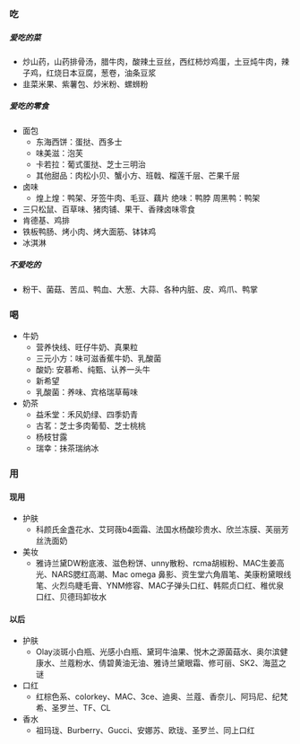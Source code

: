### 吃

##### 爱吃的菜

- 炒山药，山药排骨汤，腊牛肉，酸辣土豆丝，西红柿炒鸡蛋，土豆炖牛肉，辣子鸡，红烧日本豆腐，葱卷，油条豆浆
- 韭菜米果、紫薯包、炒米粉、螺蛳粉

##### 爱吃的零食

- 面包
  - 东海西饼：蛋挞、西多士
  - 味美滋：泡芙
  - 卡若拉：葡式蛋挞、芝士三明治
  - 其他甜品：肉松小贝、蟹小方、班戟、榴莲千层、芒果千层
- 卤味
  - 煌上煌：鸭架、牙签牛肉、毛豆、藕片
    绝味：鸭脖
    周黑鸭：鸭架
- 三只松鼠、百草味、猪肉铺、果干、香辣卤味零食
- 肯德基、鸡排
- 铁板鸭肠、烤小肉、烤大面筋、钵钵鸡
- 冰淇淋

##### 不爱吃的

- 粉干、菌菇、苦瓜、鸭血、大葱、大蒜、各种内脏、皮、鸡爪、鸭掌 

### 喝

- 牛奶
  - 营养快线、旺仔牛奶、真果粒 
  - 三元小方：味可滋香蕉牛奶、乳酸菌
  - 酸奶: 安慕希、纯甄、认养一头牛 
  - 新希望 
  - 乳酸菌：养味、宾格瑞草莓味
- 奶茶
  - 益禾堂：禾风奶绿、四季奶青 
  - 古茗：芝士多肉葡萄、芝士桃桃
  - 杨枝甘露
  - 瑞幸：抹茶瑞纳冰

### 用

#### 现用

- 护肤
  - 科颜氏金盏花水、艾珂薇b4面霜、法国水杨酸珍贵水、欣兰冻膜、芙丽芳丝洗面奶
- 美妆
  - 雅诗兰黛DW粉底液、滋色粉饼、unny散粉、rcma胡椒粉、MAC生姜高光、NARS腮红高潮、Mac omega 鼻影、资生堂六角眉笔、美康粉黛眼线笔、火烈鸟睫毛膏、YNM修容、MAC子弹头口红、韩熙贞口红、稚优泉口红、贝德玛卸妆水

#### 以后

- 护肤
  - Olay淡斑小白瓶、光感小白瓶、黛珂牛油果、悦木之源菌菇水、奥尔滨健康水、兰蔻粉水、倩碧黄油无油、雅诗兰黛眼霜、修可丽、SK2、海蓝之谜
- 口红
  - 红棕色系、colorkey、MAC、3ce、迪奥、兰蔻、香奈儿、阿玛尼、纪梵希、圣罗兰、TF、CL
- 香水
  - 祖玛珑、Burberry、Gucci、安娜苏、欧珑、圣罗兰、同上口红



